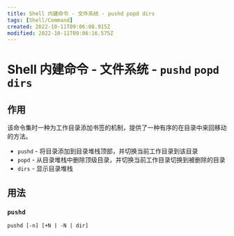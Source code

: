 ```yaml
---
title: Shell 内建命令 - 文件系统 - pushd popd dirs
tags: [Shell/Command]
created: 2022-10-11T09:06:08.915Z
modified: 2022-10-11T09:06:16.575Z
---
```


# Shell 内建命令 - 文件系统 - `pushd` `popd` `dirs`

## 作用

该命令集时一种为工作目录添加书签的机制，提供了一种有序的在目录中来回移动的方法。

- `pushd` - 将目录添加到目录堆栈顶部，并切换当前工作目录到该目录
- `popd` - 从目录堆栈中删除顶级目录，并切换当前工作目录切换到被删除的目录
- `dirs` - 显示目录堆栈


## 用法

### `pushd`

```shell
pushd [-n] [+N | -N | dir]
```


